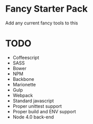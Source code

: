 Fancy Starter Pack
=================

Add any current fancy tools to this

# TODO
* Coffeescript
* SASS
* Bower
* NPM
* Backbone
* Marionette
* Gulp
* Webpack
* Standard javascript
* Proper unittest support
* Proper build and ENV support
* Node 4.0 back-end
